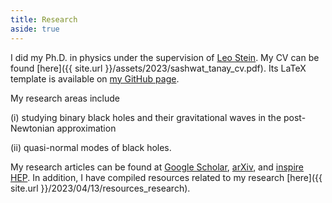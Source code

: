 ```yaml
---
title: Research
aside: true
---
```




I did my Ph.D. in physics under the supervision of [Leo Stein](https://duetosymmetry.com/).
My CV can be found [here]({{ site.url }}/assets/2023/sashwat_tanay_cv.pdf).
Its LaTeX template is available on [my GitHub page](https://github.com/sashwattanay/Curriculum-Vitae).




My research areas include

(i) studying binary black holes and their gravitational waves in the post-Newtonian approximation

(ii) quasi-normal modes of black holes.


My research articles can be found at 
[Google Scholar](https://scholar.google.com/citations?user=EiZB2pgAAAAJ&hl=en),
 [arXiv](https://arxiv.org/search/gr-qc?searchtype=author&query=Tanay%2C+S), and
 [inspire HEP](https://inspirehep.net/authors/1947311).  In addition, I have compiled
 resources related to my research 
 [here]({{ site.url }}/2023/04/13/resources_research).

